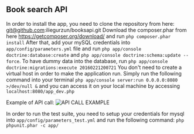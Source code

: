 Book search API
---------------
In order to install the app, you need to clone the repository from here: git@github.com:iliegurzun/booksapi.git
Download the composer.phar from here https://getcomposer.org/download/ and run `php composer.phar install`
After that, add your mySQL credentials into `app/config/parameters.yml` file and run `php app/console doctrine:database:create` and `php app/console doctrine:schema:update --force`.
To have dummy data into the database, run `php app/console doctrine:migrations:execute 20160221200721`
You don't need to create a virtual host in order to make the application run. Simply run the following command into your terminal `php app/console server:run 0.0.0.0:8080 >/dev/null &` and you can access it on your local machine by accessing `localhost:8080/app_dev.php`

Example of API call:
![API CALL EXAMPLE](https://lh3.googleusercontent.com/IOlsr0w55jkI9lapD2LcZZ-KWOLcu0z3QB8FcLnSzRJGY8tuGSM45B91cfSIz0nYRDj4qkr00i5064M_epzBKwZ8jPWE3vZV7S6Qe1ZSUyOS4jkam29NepqV9EeCQfZDyoN_dbQe3_gTpiDDpdY9vyi9Q8eUs3Fh4Co4a2_RPCAufnjphl6ZL2uMAGz4wc7dWrj5OXwWlMcFyDWYcoxtkRBkY_Gs5v4XMai3BnYeN15x9qZkFtrbPlDEjL2iWtBNqccXkVT3dzhjOiKsKpAjzCCFguWJHRetdEqpq054aLHq-HHoaPE8fpuIkL-znbQbXInXR_4t6z4QFO3ViyqJyOGCZLd47u8GwnMFSP1JZlbSuSVUNGWqr3Y6BM8-Y5fcs28iKKi3K3H-TZSQTwrHDweuMRYTDyJHJFQtPFC7tTKPe4NNpCbvmhjx36Ojx5kYD-YdthqZQkbbAiOKBKhR7Zzxq0JVRmPFuRP8wG_uTQgmSVdkQ6tOQkbpxJ4XYIAd8-4nGhttKFwXOPsurGOgfbLayy1qoQPIy0R2ijtE6KVbrS39OL3NQ9IxHQaQ4ijbOaFY=w1032-h531-no)

In order to run the test suite, you need to setup your credentials for mysql into `app/config/parameters_test.yml` and run the following command: `php phpunit.phar -c app/`

